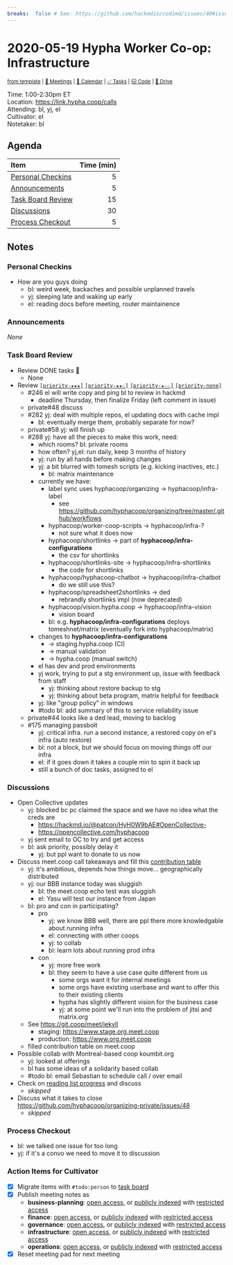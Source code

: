 ```yaml
---
breaks:  false # See: https://github.com/hackmdio/codimd/issues/40#issuecomment-172927690
---
```

# 2020-05-19 Hypha Worker Co-op: Infrastructure

<sup>[from template][template] | [:notebook: Meetings][meetings] | [:date: Calendar][calendar] | [:white_check_mark: Tasks][tasks] | [:cat: Code][gh] | [:open_file_folder: Drive][drive]</sup>

Time:       1:00-2:30pm ET  
Location:   https://link.hypha.coop/calls  
Attending:  bl, yj, el  
Cultivator: el  
Notetaker:  bl

## Agenda

| Item                                            | Time (min) |
|:------------------------------------------------|-----------:|
| [Personal Checkins](#Personal-Checkins)         |          5 |
| [Announcements](#Announcements)                 |          5 |
| [Task Board Review](#Task-Board-Review)         |         15 |
| [Discussions](#Discussions)                     |         30 |
| [Process Checkout](#Process-Checkout)           |          5 |

## Notes

### Personal Checkins

- How are you guys doing
    - bl: weird week, backaches and possible unplanned travels
    - yj: sleeping late and waking up early
    - el: reading docs before meeting, router maintainence

### Announcements

_None_

### Task Board Review

- Review DONE tasks :tada:
	- None
- Review [`[priority-★★★]`][l-pri-hi] [`[priority-★★☆]`][l-pri-md] [`[priority-★☆☆]`][l-pri-lo] [`[priority-none]`][l-pri-none]
	- #246 el will write copy and ping bl to review in hackmd
	    - deadline Thursday, then finalize Friday (left comment in issue)
	- private#48 discuss
    - #282 yj: deal with multiple repos, el updating docs with cache impl
        - bl: eventually merge them, probably separate for now?
    - private#58 yj: will finish up
    - #288 yj: have all the pieces to make this work, need:
        - which rooms? bl: private rooms
        - how often? yj,el: run daily, keep 3 months of history
        - yj: run by all hands before making changes
        - yj: a bit blurred with tomesh scripts (e.g. kicking inactives, etc.)
            - bl: matrix maintenance
        - currently we have:
            - label sync uses hyphacoop/organizing -> hyphacoop/infra-label
                - see https://github.com/hyphacoop/organizing/tree/master/.github/workflows
            - hyphacoop/worker-coop-scripts -> hyphacoop/infra-?
                - not sure what it does now
            - hyphacoop/shortlinks -> part of **hyphacoop/infra-configurations**
                - the csv for shortlinks
            - hyphacoop/shortlinks-site -> hyphacoop/infra-shortlinks
                - the code for shortlinks
            - hyphacoop/hyphacoop-chatbot -> hyphacoop/infra-chatbot
                - do we still use this? 
            - hyphacoop/spreadsheet2shortlinks -> ded
                - rebrandly shortlinks impl (now deprecated)
            - hyphacoop/vision.hypha.coop -> hyphacoop/infra-vision
                - vision board
            - bl: e.g. **hyphacoop/infra-configurations** deploys tomeshnet/matrix (eventually fork into hyphacoop/matrix)
        - changes to **hyphacoop/infra-configurations**
            - -> staging.hypha.coop (CI)
            - -> manual validation
            - -> hypha.coop (manual switch)
        - el has dev and prod environments
        - yj work, trying to put a stg environment up, issue with feedback from staff
            - yj: thinking about restore backup to stg
            - yj: thinking about beta program, matrix helpful for feedback
        - yj: like "group policy" in windows
        - #todo bl: add summary of this to service reliability issue
    - private#44 looks like a ded lead, moving to backlog
    - #175 managing passbolt
        - yj: critical infra. run a second instance, a restored copy on el's infra (auto restore)
        - bl: not a block, but we should focus on moving things off our infra
        - el: if it goes down it takes a couple min to spin it back up
        - still a bunch of doc tasks, assigned to el

### Discussions

- Open Collective updates
    - yj: blocked bc pc claimed the space and we have no idea what the creds are
        - https://hackmd.io/@patcon/HyH0W9bAE#OpenCollective-
        - https://opencollective.com/hyphacoop
    - yj sent email to OC to try and get access
    - bl: ask priority, possibly delay it
        - yj: but ppl want to donate to us now
- Discuss meet.coop call takeaways and fill this [contribution table](https://wiki.meet.coop/wiki/Contributions)
    - yj: it's ambitious, depends how things move... geographically distributed
    - yj: our BBB instance today was sluggish
        - bl: the meet.coop echo test was sluggish
        - el: Yasu will test our instance from Japan
    - bl: pro and con in participating?
        - pro
            - yj: we know BBB well, there are ppl there more knowledgable about running infra
            - el: connecting with other coops
            - yj: to collab
            - bl: learn lots about running prod infra
        - con
            - yj: more free work
            - bl: they seem to have a use case quite different from us
                - some orgs want it for internal meetings
                - some orgs have existing userbase and want to offer this to their existing clients
                - hypha has slightly different vision for the business case
                - yj: at some point we'll run into the problem of jitsi and matrix.org
    - See https://git.coop/meet/jekyll
        - staging: https://www.stage.org.meet.coop
        - production: https://www.org.meet.coop
    - filled contribution table on meet.coop
- Possible collab with Montreal-based coop koumbit.org
    - yj: looked at offerings
    - bl has some ideas of a solidarity based collab
    - #todo bl: email Sebastian to schedule call / over email
- Check on [reading list progress](https://github.com/hyphacoop/organizing-private/issues/58) and discuss
    - _skipped_
- Discuss what it takes to close https://github.com/hyphacoop/organizing-private/issues/48
    - _skipped_

### Process Checkout

- bl: we talked one issue for too long
- yj: if it's a convo we need to move it to discussion


### Action Items for Cultivator

- [x] Migrate items with `#todo:person` to [task board][tasks]
- [x] Publish meeting notes as
	- **business-planning**: [open access][biz-public], or [publicly indexed][biz-index] with [restricted access][biz-private]
	- **finance**: [open access][fin-public], or [publicly indexed][fin-index] with [restricted access][fin-private]
	- **governance**: [open access][gov-public], or [publicly indexed][gov-index] with [restricted access][gov-private]
	- **infrastructure**: [open access][inf-public], or [publicly indexed][inf-index] with [restricted access][inf-private]
	- **operations**: [open access][ops-public], or [publicly indexed][ops-index] with [restricted access][ops-private]
- [x] Reset meeting pad for next meeting

<!-- Links: Important -->
[template]: https://link.hypha.coop/wg-template
[meetings]: https://link.hypha.coop/meetings
[calendar]: https://link.hypha.coop/calendar
[tasks]:    https://link.hypha.coop/tasks
[gh]:       https://link.hypha.coop/gh
[drive]:    https://link.hypha.coop/drive

<!-- Links: Labels -->
[l-pri-hi]: https://github.com/orgs/hyphacoop/projects/2?card_filter_query=label:[priority-★★★]
[l-pri-md]: https://github.com/orgs/hyphacoop/projects/2?card_filter_query=label:[priority-★★☆]
[l-pri-lo]: https://github.com/orgs/hyphacoop/projects/2?card_filter_query=label:[priority-★☆☆]
[l-pri-none]: https://github.com/orgs/hyphacoop/projects/2?card_filter_query=-label:[priority-★☆☆]+-label:[priority-★★☆]+-label:[priority-★★★]
[l-biz]: https://github.com/orgs/hyphacoop/projects/2?card_filter_query=label:"wg:business-planning"
[l-fin]: https://github.com/orgs/hyphacoop/projects/2?card_filter_query=label:"wg:finance"
[l-gov]: https://github.com/orgs/hyphacoop/projects/2?card_filter_query=label:"wg:governance
[l-inf]: https://github.com/orgs/hyphacoop/projects/2?card_filter_query=label:"wg:infrastructure"
[l-ops]: https://github.com/orgs/hyphacoop/projects/2?card_filter_query=label:"wg:operations"
[l-none]: https://github.com/orgs/hyphacoop/projects/2?card_filter_query=-label:wg:operations+-label:wg:infrastructure+-label:wg:finance+-label:wg:governance+-label:wg:business-planning

<!-- Links: Archive -->
[biz-public]:   https://github.com/hyphacoop/organizing/new/master?filename=_posts/meeting-notes/2020-MM-DD-business-planning.md
[biz-index]:    https://github.com/hyphacoop/organizing/new/master?filename=_posts/private/meeting-notes/2020-MM-DD-business-planning.md&value=Empty%20file%20for%20public%20indexing%20of%20access-restricted%20file.
[biz-private]:  https://github.com/hyphacoop/organizing-private/new/master?filename=meeting-notes/2020-MM-DD-business-planning.md
[fin-public]:   https://github.com/hyphacoop/organizing/new/master?filename=_posts/meeting-notes/2020-MM-DD-finance.md
[fin-index]:    https://github.com/hyphacoop/organizing/new/master?filename=_posts/private/meeting-notes/2020-MM-DD-finance.md&value=Empty%20file%20for%20public%20indexing%20of%20access-restricted%20file.
[fin-private]:  https://github.com/hyphacoop/organizing-private/new/master?filename=meeting-notes/2020-MM-DD-finance.md
[gov-public]:   https://github.com/hyphacoop/organizing/new/master?filename=_posts/meeting-notes/2020-MM-DD-governance.md
[gov-index]:    https://github.com/hyphacoop/organizing/new/master?filename=_posts/private/meeting-notes/2020-MM-DD-governance.md&value=Empty%20file%20for%20public%20indexing%20of%20access-restricted%20file.
[gov-private]:  https://github.com/hyphacoop/organizing-private/new/master?filename=meeting-notes/2020-MM-DD-governance.md
[inf-public]:   https://github.com/hyphacoop/organizing/new/master?filename=_posts/meeting-notes/2020-MM-DD-infrastructure.md
[inf-index]:    https://github.com/hyphacoop/organizing/new/master?filename=_posts/private/meeting-notes/2020-MM-DD-infrastructure.md&value=Empty%20file%20for%20public%20indexing%20of%20access-restricted%20file.
[inf-private]:  https://github.com/hyphacoop/organizing-private/new/master?filename=meeting-notes/2020-MM-DD-infrastructure.md
[ops-public]:   https://github.com/hyphacoop/organizing/new/master?filename=_posts/meeting-notes/2020-MM-DD-operations.md
[ops-index]:    https://github.com/hyphacoop/organizing/new/master?filename=_posts/private/meeting-notes/2020-MM-DD-operations.md&value=Empty%20file%20for%20public%20indexing%20of%20access-restricted%20file.
[ops-private]:  https://github.com/hyphacoop/organizing-private/new/master?filename=meeting-notes/2020-MM-DD-operations.md
